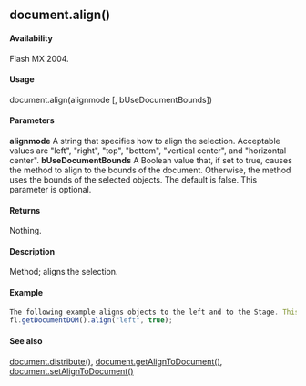 ## document.align()

#### Availability

Flash MX 2004.

#### Usage

document.align(alignmode [, bUseDocumentBounds])

#### Parameters

**alignmode** A string that specifies how to align the selection. Acceptable values are "left", "right", "top", "bottom", "vertical center", and "horizontal center".
**bUseDocumentBounds** A Boolean value that, if set to true, causes the method to align to the bounds of the document. Otherwise, the method uses the bounds of the selected objects. The default is false. This parameter is optional.

#### Returns

Nothing.

#### Description

Method; aligns the selection.

#### Example

```javascript
The following example aligns objects to the left and to the Stage. This is equivalent to turning on the To Stage setting in the Align panel and clicking the Align to Left button:
fl.getDocumentDOM().align("left", true);

```
#### See also

[document.distribute()](../Document_object/docume49.md), [document.getAlignToDocument()](../Document_object/docume72.md), [document.setAlignToDocument()](../Document_object/docum450.md)
